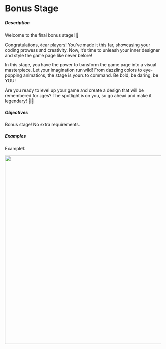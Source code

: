 # Bonus Stage
<div class="step-text">
<h5 id="description">Description</h5>
<p>Welcome to the final bonus stage! 🎉</p>
<p>Congratulations, dear players! You've made it this far, showcasing your coding prowess and creativity. Now, it's time to unleash your inner designer and style the game page like never before!</p>
<p>In this stage, you have the power to transform the game page into a visual masterpiece. Let your imagination run wild! From dazzling colors to eye-popping animations, the stage is yours to command. Be bold, be daring, be YOU!</p>
<p>Are you ready to level up your game and create a design that will be remembered for ages? The spotlight is on you, so go ahead and make it legendary! 🚀✨</p>
<h5 id="objectives">Objectives</h5>
<p>Bonus stage! No extra requirements.</p>
<h5 id="examples">Examples</h5>
<p>Example1:</p>
<p><picture><img alt="" height="608" name="colorgame2.gif" src="https://ucarecdn.com/bea13349-d474-4599-bd72-4459eeeb4c4d/" width="1080"/></picture></p>
</div>
